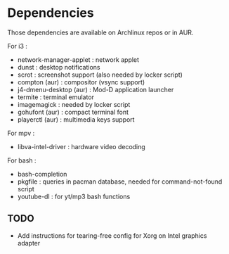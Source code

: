 Dependencies
============

Those dependencies are available on Archlinux repos or in AUR.

For i3 :

* network-manager-applet : network applet
* dunst : desktop notifications
* scrot : screenshot support (also needed by locker script)
* compton (aur) : compositor (vsync support)
* j4-dmenu-desktop (aur) : Mod-D application launcher
* termite : terminal emulator
* imagemagick : needed by locker script
* gohufont (aur) : compact terminal font
* playerctl (aur) : multimedia keys support

For mpv :

* libva-intel-driver : hardware video decoding

For bash :

* bash-completion
* pkgfile : queries in pacman database, needed for command-not-found script
* youtube-dl : for yt/mp3 bash functions

TODO
----

* Add instructions for tearing-free config for Xorg on Intel graphics adapter
